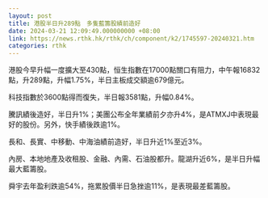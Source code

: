 ```yaml
---
layout: post
title: 港股半日升289點　多隻藍籌股績前造好
date: 2024-03-21 12:09:49.000000000 +08:00
link: https://news.rthk.hk/rthk/ch/component/k2/1745597-20240321.htm
categories: rthk
---
```


港股今早升幅一度擴大至430點，恒生指數在17000點關口有阻力，中午報16832點，升289點，升幅1.75%，半日主板成交額逾679億元。

科技指數於3600點得而復失，半日報3581點，升幅0.84%。

騰訊績後造好，半日升1%；美團公布全年業績前夕亦升4%，是ATMXJ中表現最好的股份。另外，快手績後跌逾1%。

長和、長實、中移動、中海油績前造好，半日升近1%至近3%。

內房、本地地產及收租股、金融、內需、石油股都升。龍湖升近6%，是半日升幅最大藍籌股。

舜宇去年盈利跌逾54%，拖累股價半日急挫逾11%，是表現最差藍籌股。
